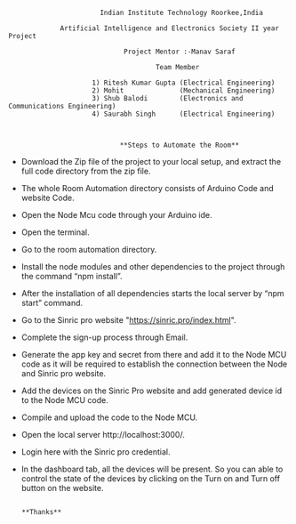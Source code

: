                            Indian Institute Technology Roorkee,India
                                                                   
                 Artificial Intelligence and Electronics Society II year Project
                                                            
                                 Project Mentor :-Manav Saraf
                                                                             
                                         Team Member
                                                             
                         1) Ritesh Kumar Gupta (Electrical Engineering)
                         2) Mohit              (Mechanical Engineering)
                         3) Shub Balodi        (Electronics and Communications Engineering)
                         4) Saurabh Singh      (Electrical Engineering)
                                                                             
                                                                             
                                                                             
                                **Steps to Automate the Room**
                                                                             
                                                                             
                                           
* Download the Zip file of the project to your local setup, and extract the full code directory from the zip file.
* The whole Room Automation directory consists of Arduino Code and website Code. 
* Open the Node Mcu code through your Arduino ide.
* Open the terminal.
* Go to the room automation directory.
* Install the node modules and other dependencies to the project through the command “npm install”.
* After the installation of all dependencies starts the local server by “npm start” command.
* Go to the Sinric pro website "https://sinric.pro/index.html".
* Complete the sign-up process through Email.
* Generate the app key and secret from there and add it to the Node MCU code as it will be required to establish the connection between the Node and Sinric pro website.
* Add the devices on the Sinric Pro website and add generated device id to the Node MCU code.
* Compile and upload the code to the Node MCU.
* Open the local server http://localhost:3000/.
* Login here with the Sinric pro credential. 
* In the dashboard tab, all the devices will be present. So you can able to control the state of the devices by clicking on the Turn on and Turn off button on the website.
                              
                                                                          **Thanks**
